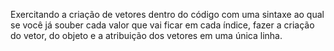 Exercitando a criação de vetores dentro do código com uma sintaxe ao qual se você já souber cada valor que vai ficar em cada índice, fazer a criação do vetor, do objeto e a atribuição dos vetores em uma única linha.
